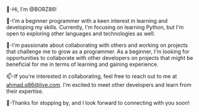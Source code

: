 👋-Hi, I'm @BORZ86!

👀-I'm a beginner programmer with a keen interest in learning and developing my skills. Currently, I'm focusing on learning Python, but I'm open to exploring other languages and technologies as well.

🌱-I'm passionate about collaborating with others and working on projects that challenge me to grow as a programmer. As a beginner, I'm looking for opportunities to collaborate with other developers on projects that might be beneficial for me in terms of learning and gaining experience.

📫-If you're interested in collaborating, feel free to reach out to me at ahmad.q86@live.com. I'm excited to meet other developers and learn from their expertise.

👋-Thanks for stopping by, and I look forward to connecting with you soon!
